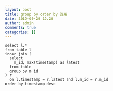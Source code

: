 ```yaml
---
layout: post
title: group by order by 连用
date: 2015-09-29 16:28
author: admin
comments: true
categories: []
---
```

<pre class="lang-sql prettyprint prettyprinted"><code><span class="kwd">select</span><span class="pln"> l</span><span class="pun">.*</span> 
<span class="kwd">from</span> <span class="kwd">table</span><span class="pln"> l
</span><span class="kwd">inner</span> <span class="kwd">join</span> <span class="pun">(</span>
  <span class="kwd">select</span><span class="pln"> 
    m_id</span><span class="pun">,</span><span class="pln"> max</span><span class="pun">(</span><span class="pln">timestamp</span><span class="pun">)</span> <span class="kwd">as</span><span class="pln"> latest 
  </span><span class="kwd">from</span> <span class="kwd">table</span> 
  <span class="kwd">group</span> <span class="kwd">by</span><span class="pln"> m_id
</span><span class="pun">)</span><span class="pln"> r
  </span><span class="kwd">on</span><span class="pln"> l</span><span class="pun">.</span><span class="pln">timestamp </span><span class="pun">=</span><span class="pln"> r</span><span class="pun">.</span><span class="pln">latest </span><span class="kwd">and</span><span class="pln"> l</span><span class="pun">.</span><span class="pln">m_id </span><span class="pun">=</span><span class="pln"> r</span><span class="pun">.</span><span class="pln">m_id
</span><span class="kwd">order</span> <span class="kwd">by</span><span class="pln"> timestamp </span><span class="kwd">desc</span></code></pre>
